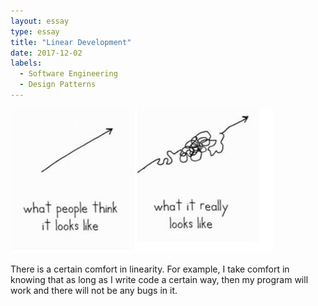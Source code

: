 ```yaml
---
layout: essay
type: essay
title: "Linear Development"
date: 2017-12-02
labels:
  - Software Engineering
  - Design Patterns
---
```


<img class="ui right floated medium image" src="../images/non-linear.jpeg">

There is a certain comfort in linearity. For example, I take comfort in knowing that as long as I write code a certain way, then my program will work and there will not be any bugs in it.
